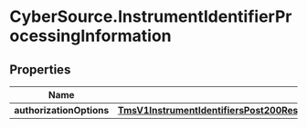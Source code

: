 # CyberSource.InstrumentIdentifierProcessingInformation

## Properties
Name | Type | Description | Notes
------------ | ------------- | ------------- | -------------
**authorizationOptions** | [**TmsV1InstrumentIdentifiersPost200ResponseProcessingInformationAuthorizationOptions**](TmsV1InstrumentIdentifiersPost200ResponseProcessingInformationAuthorizationOptions.md) |  | [optional] 


